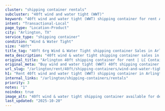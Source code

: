 ```yaml
---
cluster: "shipping container rentals"
subcluster: "40ft wind and water tight (WWT)"
keyword: "40ft wind and water tight (WWT) shipping container for rent Arlington, TX"
intent: "Transactional-Local"
page_type: "Location-Product"
city: "Arlington, TX"
service_type: "shipping container"
condition: "Wind & Water Tight"
size: "40ft"
title_tag: "40ft 6rg Wind & Water Tight shipping container Sales in Arlington | LC Container"
meta_description: "40ft wind & water tight shipping container sales in Arlington. Fast delivery, competitive pricing. Serving shipping containers area. Quote ID: XSY. Call (214) 524-4168 for your free quote today."
original_title: "Arlington 40ft shipping container for rent | LC Container"
original_meta: "Buy wind and water tight (WWT) 40ft shipping container rent with local delivery in Arlington, TX. LC Container — local Since 2003. Request a fast quote today."
url_slug: "/arlington/rent/40ft/shipping-containers/wind-and-water-tight-wwt"
h1: "Rent 40ft wind and water tight (WWT) shipping container in Arlington"
internal_links: "/arlington/shipping-containers/rentals"
priority: 3
notes: "1"
noindex: true
image_alt: "40ft wind & water tight shipping container available for delivery in Arlington"
last_updated: "2025-10-20"
---
```


<!-- TODO: Add unique city/inventory copy, images, and internal links here. -->
